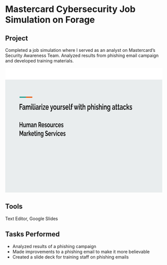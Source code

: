 # Mastercard Cybersecurity Job Simulation on Forage

## Project
Completed a job simulation where I served as an analyst on Mastercard’s Security Awareness Team. Analyzed results from phishing email campaign and developed training materials.

<img src="https://github.com/Sarah269/bug-free-eureka/blob/main/Mastercard%20Cybersecurity/Mastercard%20Phishing%20Training%20Slide%201%20Task%202.png" height=400>

## Tools
Text Editor, Google Slides

## Tasks Performed
* Analyzed results of a phishing campaign
* Made improvements to a phishing email to make it more believable
* Created a slide deck for training staff on phishing emails

